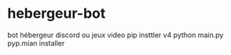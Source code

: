 # hebergeur-bot
bot hébergeur discord ou jeux video 
pip insttler v4
python main.py
pyp.mian installer
